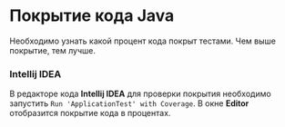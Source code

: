# Покрытие кода Java

Необходимо узнать какой процент кода покрыт тестами. Чем выше покрытие, тем лучше.

### Intellij IDEA

В редакторе кода **Intellij IDEA** для проверки покрытия необходимо запустить `Run 'ApplicationTest' with Coverage`. В окне **Editor** отобразится покрытие кода в процентах.
